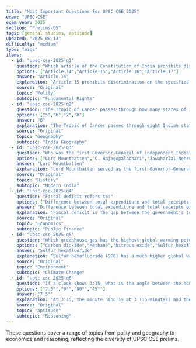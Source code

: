 ```yaml
---
title: "Most Important Questions for UPSC CSE 2025"
exam: "UPSC-CSE"
exam_year: 2025
section: "Prelims-GS"
tags: [general studies, aptitude]
updated: "2025-08-13"
difficulty: "medium"
type: "miqs"
items:
  - id: "upsc-cse-2025-q1"
    question: "Which article of the Constitution of India prohibits discrimination on grounds of religion, race, caste, sex or place of birth?"
    options: ["Article 14","Article 15","Article 16","Article 17"]
    answer: "Article 15"
    explanation: "Article 15 prohibits discrimination on the specified grounds and guarantees equality."
    source: "Original"
    topic: "Polity"
    subtopic: "Fundamental Rights"
  - id: "upsc-cse-2025-q2"
    question: "The Tropic of Cancer passes through how many states of India?"
    options: ["5","6","7","8"]
    answer: "8"
    explanation: "The Tropic of Cancer passes through eight Indian states: Gujarat, Rajasthan, Madhya Pradesh, Chhattisgarh, Jharkhand, West Bengal, Tripura and Mizoram."
    source: "Original"
    topic: "Geography"
    subtopic: "India Geography"
  - id: "upsc-cse-2025-q3"
    question: "Who was the first Governor-General of independent India?"
    options: ["Lord Mountbatten","C. Rajagopalachari","Jawaharlal Nehru","Sardar Patel"]
    answer: "Lord Mountbatten"
    explanation: "Lord Mountbatten served as the first Governor-General of independent India until June 1948."
    source: "Original"
    topic: "History"
    subtopic: "Modern India"
  - id: "upsc-cse-2025-q4"
    question: "Fiscal deficit refers to:"
    options: ["Difference between total expenditure and total receipts excluding borrowings","Difference between revenue receipts and revenue expenditure","Borrowings of the government","Difference between total expenditure and total revenue including borrowings"]
    answer: "Difference between total expenditure and total receipts excluding borrowings"
    explanation: "Fiscal deficit is the gap between the government's total expenditure and its total receipts (excluding borrowings)."
    source: "Original"
    topic: "Economics"
    subtopic: "Public Finance"
  - id: "upsc-cse-2025-q5"
    question: "Which greenhouse gas has the highest global warming potential among the following?"
    options: ["Carbon dioxide","Methane","Nitrous oxide","Sulfur hexafluoride"]
    answer: "Sulfur hexafluoride"
    explanation: "Sulfur hexafluoride (SF6) has a much higher global warming potential than CO2, methane or nitrous oxide."
    source: "Original"
    topic: "Environment"
    subtopic: "Climate Change"
  - id: "upsc-cse-2025-q6"
    question: "If a clock shows 3:15, what is the angle between the hour and minute hands?"
    options: ["7.5°","0°","90°","45°"]
    answer: "7.5°"
    explanation: "At 3:15, the minute hand is at 3 (15 minutes) and the hour hand has moved a quarter of the way between 3 and 4. The angle between them is 7.5°."
    source: "Original"
    topic: "Aptitude"
    subtopic: "Reasoning"
---
```


These questions cover a range of topics from polity and geography to economics and reasoning, reflecting the diversity of UPSC CSE prelims.